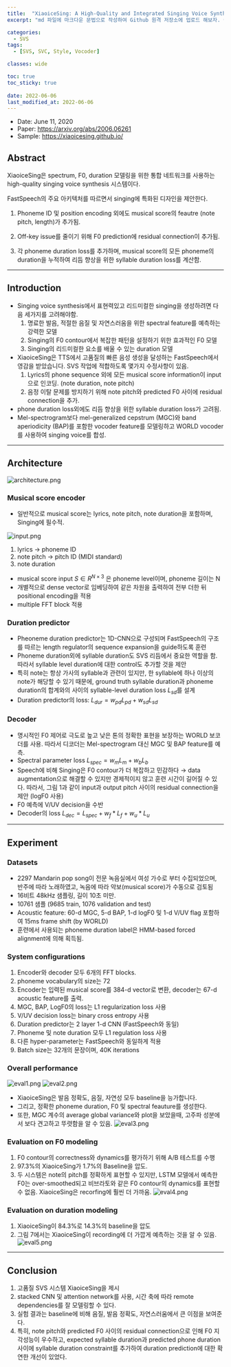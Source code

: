 ```yaml
---
title:  "XiaoiceSing: A High-Quality and Integrated Singing Voice Synthesis System"
excerpt: "md 파일에 마크다운 문법으로 작성하여 Github 원격 저장소에 업로드 해보자. 에디터는 Visual Studio code 사용! 로컬 서버에서 확인도 해보자. "

categories:
  - SVS
tags:
  - [SVS, SVC, Style, Vocoder]

classes: wide

toc: true
toc_sticky: true
 
date: 2022-06-06
last_modified_at: 2022-06-06
---
```


<!-- # XiaoiceSing: A High-Quality and Integrated Singing Voice Synthesis System -->

- Date: June 11, 2020
- Paper: https://arxiv.org/abs/2006.06261 
- Sample: https://xiaoicesing.github.io/

## **Abstract**

XiaoiceSing은 spectrum, F0, duration 모델링을 위한 통합 네트워크를 사용하는 high-quality singing voice synthesis 시스템이다.

FastSpeech의 주요 아키텍처를 따르면서 singing에 특화된 디자인을 제안한다.

1) Phoneme ID 및 position encoding 외에도 musical score의 feautre (note pitch, length)가 추가됨.

2) Off-key issue를 줄이기 위해 F0 prediction에 residual connection이 추가됨.

3) 각 phoneme duration loss를 추가하며, musical score의 모든 phoneme의 duration을 누적하여 리듬 향상을 위한 syllable duration loss를 계산함.

---

## **Introduction**
- Singing voice synthesis에서 표현력있고 리드미컬한 singing을 생성하려면 다음 세가지를 고려해야함.
    1. 명료한 발음, 적절한 음질 및 자연스러움을 위한 spectral feature를 예측하는 강력한 모델
  2. Singing의 F0 contour에서 복잡한 패턴을 설정하기 위한 효과적인 F0 모델
  3. Singing의 리드미컬한 요소를 배울 수 있는 duration 모델
 - XiaoiceSing은 TTS에서 고품질의 빠른 음성 생성을 달성하는 FastSpeech에서 영감을 받았습니다. SVS 작업에 적합하도록 몇가지 수정사항이 있음.
    1. Lyrics의 phone sequence 외에 모든 musical score information이 input으로 인코딩. (note duration, note pitch)
    2. 음정 이탈 문제를 방지하기 위해 note pitch와 predicted F0 사이에 residual connection을 추가.
  - phone duration loss외에도 리듬 향상을 위한 syllable duration loss가 고려됨.
  - Mel-spectrogram보다 mel-generalized cepstrum (MGC)와 band aperiodicity (BAP)를 포함한 vocoder feature를 모델링하고 WORLD vocoder를 사용하여 singing voice를 합성.

---
## **Architecture**
    
![architecture.png](../_figure/xiaoicesing/architecture.png)
    
### **Musical score encoder**
- 일반적으로 musical score는 lyrics, note pitch, note duration을 포함하며, Singing에 필수적.
            
![input.png](../_figure/xiaoicesing/input.png)

1) lyrics → phoneme ID    
2) note pitch → pitch ID (MIDI standard)
3) note duration
        
- musical score input $S∈R^{N×3}$ 은 phoneme level이며, phoneme 길이는 N
- 개별적으로 dense vector로 임베딩하여 같은 차원을 출력하여 전부 더한 뒤 positional encoding을 적용
- multiple FFT block 적용
### **Duration predictor**
- Pheoneme duration predictor는 1D-CNN으로 구성되며 FastSpeech의 구조를 따르는 length regulator의 sequence expansion을 guide하도록 훈련
- Phoneme duration외에 syllable duration도 SVS 리듬에서 중요한 역할을 함. 따라서 syllable level duration에 대한 control도 추가할 것을 제안
- 특히 note는 항상 가사의 syllable과 관련이 있지만, 한 syllable에 하나 이상의 note가 해당할 수 있기 때문에, ground truth syllable duration과 phoneme duration의 합계와의 사이의 syllable-level duration loss $L_{sd}$를 설계
- Duration predictor의 loss: $L_{dur}=w_{pd}L_{pd}+w_{sd}L_{sd}$
### **Decoder**
- 명시적인 F0 제어로 극도로 높고 낮은 톤의 정확한 표현을 보장하는 WORLD 보코더를 사용. 따라서 디코더는 Mel-spectrogram 대신 MGC 및 BAP feature를 예측.
- Spectral parameter loss $L_{spec}=w_mL_m+w_bL_b$
- Speech에 비해 Singing은 F0 contour가 더 복잡하고 민감하다 → data augmentation으로 해결할 수 있지만 경제적이지 않고 훈련 시간이 길어질 수 있다. 따라서, 그림 1과 같이 input과 output pitch 사이의 residual connection을 제안 (logF0 사용)
- F0 예측에 V/UV decision을 수반
- Decoder의 loss $L_{dec}=L_{spec}+w_{f}*L_f+w_u*L_u$
---
## **Experiment**
### Datasets
- 2297 Mandarin pop song이 전문 녹음실에서 여성 가수로 부터 수집되었으며,  반주에 따라 노래하였고, 녹음에 따라 악보(musical score)가 수동으로 검토됨
- 16비트 48kHz 샘플링, 길이 10초 미만.
- 10761 샘플 (9685 train, 1076 validation and test)
- Acoustic feature: 60-d MGC, 5-d BAP, 1-d logF0 및 1-d V/UV flag 포함하여 15ms frame shift (by WORLD)
- 훈련에서 사용되는 phoneme duration label은 HMM-based forced alignment에 의해 획득됨.
### **System configurations**
1. Encoder와 decoder 모두 6개의 FFT blocks.
2. phoneme vocabulary의 size는 72
3. Encoder는 입력된 musical score를 384-d vector로 변환, decoder는 67-d acoustic feature를 출력.
4. MGC, BAP, LogF0의 loss는 L1 regularization loss 사용
5. V/UV decision loss는 binary cross entropy 사용
6. Duration predictor는 2 layer 1-d CNN (FastSpeech와 동일)
7. Phoneme 및 note duration 모두 L1 regulation loss 사용
8. 다른 hyper-parameter는 FastSpeech와 동일하게 적용
9. Batch size는 32개의 문장이며, 40K iterations
### **Overall performance**
![eval1.png](../_figure/xiaoicesing/eval1.png)
![eval2.png](../_figure/xiaoicesing/eval2.png)
- XiaoiceSing은 발음 정확도, 음질, 자연성 모두 baseline을 능가합니다. 
- 그리고, 정확한 phoneme duration, F0 및 spectral feauture를 생성한다.
- 또한, MGC 계수의 average global variance와 plot을 보았을때, 고주파 성분에서 보다 견고하고 뚜렷함을 알 수 있음.
![eval3.png](../_figure/xiaoicesing/eval3.png)
      
### **Evaluation on F0 modeling**
1. F0 contour의 correctness와 dynamics를 평가하기 위해 A/B 테스트를 수행
2. 97.3%의 XiaoiceSing가 1.7%의 Baseline을 압도.
3. 두 시스템은 note의 pitch를 정확하게 표현할 수 있지만, LSTM 모델에서 예측한 F0는 over-smoothed되고 비브라토와 같은 F0 contour의 dynamics를 표현할 수 없음. XiaoiceSing은 recorfing에 훨씬 더 가까움.
![eval4.png](../_figure/xiaoicesing/eval4.png)
### **Evaluation on duration modeling**
1. XiaoiceSing이 84.3%로 14.3%의 baseline을 압도
2. 그림 7에서는 XiaoiceSing이 recording에 더 가깝게 예측하는 것을 알 수 있음.
![eval5.png](../_figure/xiaoicesing/eval5.png)
            
---      
## **Conclusion**
1. 고품질 SVS 시스템 XiaoiceSing을 제시
2. stacked CNN 및 attention network를 사용, 시간 축에 따라 remote dependencies를 잘 모델링할 수 있다.
3. 실험 결과는 baseline에 비해 음질, 발음 정확도, 자연스러움에서 큰 이점을 보여준다.
4. 특히, note pitch와 predicted F0 사이의 residual connection으로 인해 F0 지각성능이 우수하고, expected syllable duration과 predicted phone duration 사이에 syllable duration constraint를 추가하여 duration prediction에 대한 확연한 개선이 있었다.